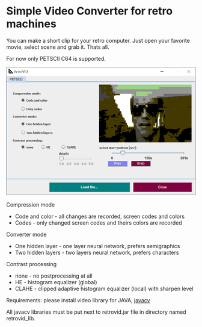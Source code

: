 # Simple Video Converter for retro machines

You can make a short clip for your retro computer. Just open your favorite movie, select scene and grab it. Thats all.

For now only PETSCII C64 is supported.

![PetsciiVID](retrovid.png)

Compression mode

- Code and color - all changes are recorded, screen codes and colors
- Codes - only changed screen codes and theirs colors are recorded

Converter mode

- One hidden layer - one layer neural network, prefers semigraphics
- Two hidden layers - two layers neural network, prefers characters

Contrast processing

- none - no postprocessing at all
- HE - histogram equalizer (global)
- CLAHE - clipped adaptive histogram equalizer (local) with sharpen level 

Requirements: please install video library for JAVA, [javacv](https://sourceforge.net/projects/javacv.mirror/)

All javacv libraries must be put next to retrovid.jar file in directory named retrovid_lib.
